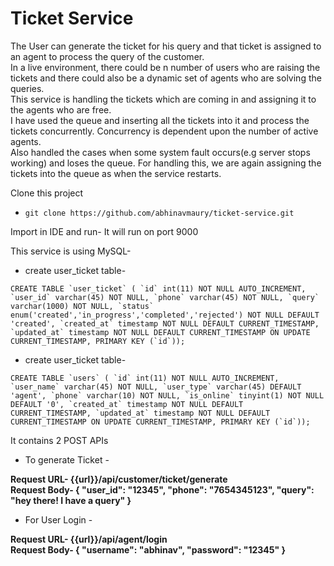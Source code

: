 # Ticket Service
The User can generate the ticket for his query and that ticket is assigned to an agent to process the query of the customer.  
In a live environment, there could be n number of users who are raising the tickets and there could also be a dynamic set of agents who are solving the queries.  
This service is handling the tickets which are coming in and assigning it to the agents who are free.  
I have used the queue and inserting all the tickets into it and process the tickets concurrently. Concurrency is dependent upon the number of active agents.  
Also handled the cases when some system fault occurs(e.g server stops working) and loses the queue. For handling this, we are again assigning the tickets into the queue as when the service restarts.  

Clone this project
- `git clone https://github.com/abhinavmaury/ticket-service.git`

Import in IDE and run-
It will run on port 9000

This service is using MySQL-
- create user_ticket table-

``CREATE TABLE `user_ticket` (
  `id` int(11) NOT NULL AUTO_INCREMENT,
  `user_id` varchar(45) NOT NULL,
  `phone` varchar(45) NOT NULL,
  `query` varchar(1000) NOT NULL,
  `status` enum('created','in_progress','completed','rejected') NOT NULL DEFAULT 'created',
  `created_at` timestamp NOT NULL DEFAULT CURRENT_TIMESTAMP,
  `updated_at` timestamp NOT NULL DEFAULT CURRENT_TIMESTAMP ON UPDATE CURRENT_TIMESTAMP,
  PRIMARY KEY (`id`));``

- create user_ticket table-

``
CREATE TABLE `users` (
  `id` int(11) NOT NULL AUTO_INCREMENT,
  `user_name` varchar(45) NOT NULL,
  `user_type` varchar(45) DEFAULT 'agent',
  `phone` varchar(10) NOT NULL,
  `is_online` tinyint(1) NOT NULL DEFAULT '0',
  `created_at` timestamp NOT NULL DEFAULT CURRENT_TIMESTAMP,
  `updated_at` timestamp NOT NULL DEFAULT CURRENT_TIMESTAMP ON UPDATE CURRENT_TIMESTAMP,
  PRIMARY KEY (`id`));
``

It contains 2 POST APIs

- To generate Ticket -

**Request URL-  {{url}}/api/customer/ticket/generate  
Request Body- 
    {
        "user_id": "12345",
        "phone": "7654345123",
        "query": "hey there! I have a query"
    }**
    
- For User Login -

**Request URL-  {{url}}/api/agent/login  
 Request Body- 
     {
         "username": "abhinav",
         "password": "12345"
     }** 
